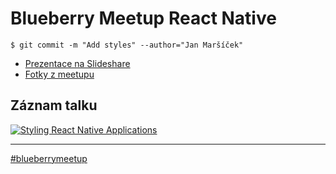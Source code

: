 # Blueberry Meetup React Native

`$ git commit -m "Add styles" --author="Jan Maršíček"`

- [Prezentace na Slideshare](http://www.slideshare.net/janmarsicek/styling-react-native-applications)
- [Fotky z meetupu](https://flic.kr/s/aHskz7hzax)

## Záznam talku
[![Styling React Native Applications](http://img.youtube.com/vi/8HqqU5AbhCE/0.jpg)](http://www.youtube.com/watch?v=8HqqU5AbhCE)

-------------

[#blueberrymeetup](http://www.blueberry.cz/meetup)

